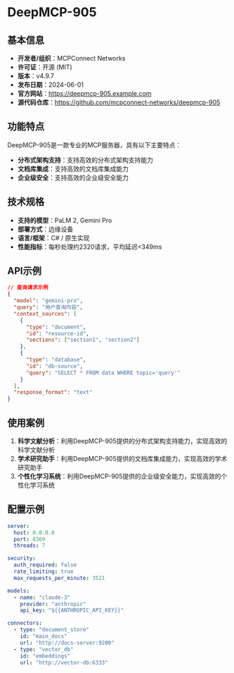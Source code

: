 # DeepMCP-905

## 基本信息

- **开发者/组织**：MCPConnect Networks
- **许可证**：开源 (MIT)
- **版本**：v4.9.7
- **发布日期**：2024-06-01
- **官方网站**：https://deepmcp-905.example.com
- **源代码仓库**：https://github.com/mcpconnect-networks/deepmcp-905

## 功能特点

DeepMCP-905是一款专业的MCP服务器，具有以下主要特点：

- **分布式架构支持**：支持高效的分布式架构支持能力
- **文档库集成**：支持高效的文档库集成能力
- **企业级安全**：支持高效的企业级安全能力


## 技术规格

- **支持的模型**：PaLM 2, Gemini Pro
- **部署方式**：边缘设备
- **语言/框架**：C# / 原生实现
- **性能指标**：每秒处理约2320请求，平均延迟<349ms

## API示例

```json
// 查询请求示例
{
  "model": "gemini-pro",
  "query": "用户查询内容",
  "context_sources": [
    {
      "type": "document",
      "id": "resource-id",
      "sections": ["section1", "section2"]
    },
    {
      "type": "database",
      "id": "db-source",
      "query": "SELECT * FROM data WHERE topic='query'"
    }
  ],
  "response_format": "text"
}
```

## 使用案例

1. **科学文献分析**：利用DeepMCP-905提供的分布式架构支持能力，实现高效的科学文献分析
2. **学术研究助手**：利用DeepMCP-905提供的文档库集成能力，实现高效的学术研究助手
3. **个性化学习系统**：利用DeepMCP-905提供的企业级安全能力，实现高效的个性化学习系统


## 配置示例

```yaml
server:
  host: 0.0.0.0
  port: 8369
  threads: 7

security:
  auth_required: false
  rate_limiting: true
  max_requests_per_minute: 3521

models:
  - name: "claude-3"
    provider: "anthropic"
    api_key: "${{ANTHROPIC_API_KEY}}"

connectors:
  - type: "document_store"
    id: "main_docs"
    url: "http://docs-server:9200"
  - type: "vector_db"
    id: "embeddings"
    url: "http://vector-db:6333"
```